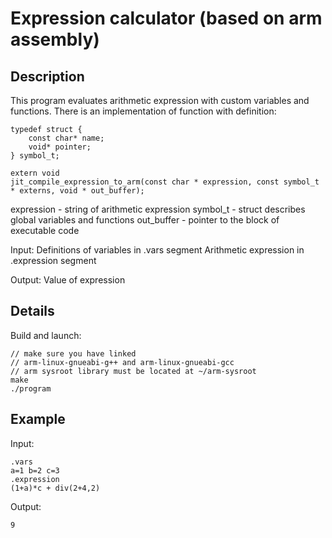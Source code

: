 # Expression calculator (based on arm assembly)

## Description

This program evaluates arithmetic expression with custom variables and functions.
There is an implementation of function with definition:

```
typedef struct {
	const char* name;
	void* pointer;
} symbol_t;

extern void
jit_compile_expression_to_arm(const char * expression, const symbol_t * externs, void * out_buffer);
```

expression - string of arithmetic expression
symbol_t - struct describes global variables and functions
out_buffer - pointer to the block of executable code

Input:
Definitions of variables in .vars segment
Arithmetic expression in .expression segment

Output:
Value of expression

## Details

Build and launch:

```
// make sure you have linked 
// arm-linux-gnueabi-g++ and arm-linux-gnueabi-gcc
// arm sysroot library must be located at ~/arm-sysroot
make
./program
```

## Example

Input:
```
.vars
a=1 b=2 c=3
.expression
(1+a)*c + div(2+4,2)
```
Output:
```
9
```
